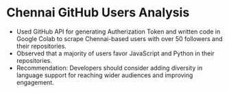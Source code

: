 # Chennai GitHub Users Analysis
- Used GitHub API for generating Autherization Token and written code in Google Colab to scrape Chennai-based users with over 50 followers and their repositories.
- Observed that a majority of users favor JavaScript and Python in their repositories.
- Recommendation: Developers should consider adding diversity in language support for reaching wider audiences and improving engagement.
